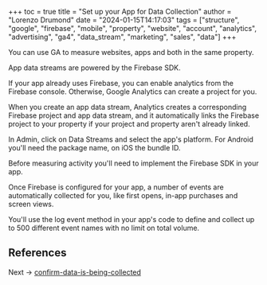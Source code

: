 +++
toc = true
title = "Set up your App for Data Collection"
author = "Lorenzo Drumond"
date = "2024-01-15T14:17:03"
tags = ["structure",  "google",  "firebase",  "mobile",  "property",  "website",  "account",  "analytics",  "advertising",  "ga4",  "data_stream",  "marketing",  "sales",  "data"]
+++


You can use GA to measure websites, apps and both in the same property.

App data streams are powered by the Firebase SDK.

If your app already uses Firebase, you can enable analytics from the Firebase console. Otherwise, Google Analytics can create a project for you.

When you create an app data stream, Analytics creates a corresponding Firebase project and app data stream, and it automatically links the Firebase project to your property if your project and property aren't already linked.

In Admin, click on Data Streams and select the app's platform. For Android you'll need the package name, on iOS the bundle ID.

Before measuring activity you'll need to implement the Firebase SDK in your app.

Once Firebase is configured for your app, a number of events are automatically collected for you, like first opens, in-app purchases and screen views.

You'll use the log event method in your app's code to define and collect up to 500 different event names with no limit on total volume.

## References

Next -> [confirm-data-is-being-collected](/wiki/confirm-data-is-being-collected/)
